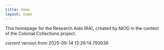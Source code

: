 ```yaml
---
title: Home
layout: home
---
```


This homepage for the Research Aids (RA), created by NIOD in the context of the Colonial Collections project. 


current version from 2025-09-14 12:26:14.793036